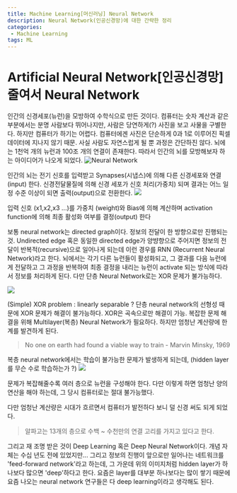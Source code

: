 ```yaml
---
title: Machine Learning[머신러닝] Neural Network
description: Neural Network(인공신경망)에 대한 간략한 정리
categories:
 - Machine Learning
tags: ML
---
```


# Artificial Neural Network[인공신경망] 줄여서 Neural Network 
인간의 신경세포(뉴런)을 모방하여 수학식으로 만든 것이다. 컴퓨터는 숫자 계산과 같은 부분에서는 분명 사람보다 뛰어나지만, 사람은 당연하게(?) 사진을 보고 사물을 구별한다. 하지만 컴퓨터가 하기는 어렵다. 컴퓨터에겐 사진은 단순하게 0과 1로 이루어진 픽셀 데이터에 지나지 않기 때문.
사실 사람도 자연스럽게 될 뿐 과정은 간단하진 않다. 뇌에는 1천억 개의 뉴런과 100조 개의 연결이 존재한다.
따라서 인간의 뇌를 모방해보자 하는 아이디어가 나오게 되었다.
![](https://postfiles.pstatic.net/MjAxODA1MTZfMTE0/MDAxNTI2NDY4NDk2NjY2.9NzmYQWo_yCzcQJtyjvOoldXhAtI1evNeN8avHm8NYcg.033XwyvV-8MJgZ5S8kbEGCMxc6mZSiZxDhJY5GQQ34cg.PNG.goddam0205/2018-05-16_%281%29.png?type=w773 "Neural Network")

인간의 뇌는 전기 신호를 입력받고 Synapses(시냅스)에 의해 다른 신경세포와 연결(input) 한다. 신경전달물질에 의해 신경 세포가 신호 처리(가중치) 되며 결과는 어느 일정 수준 이상이 되면 출력(output)으로 전환한다.
![](https://postfiles.pstatic.net/MjAxODA1MTZfMiAg/MDAxNTI2NDY4NTUyNjI0.JAcWo6wxaQCGaS79jhLNT9oKeqAIyiyS4x8U4-hTF5kg.gCYDBK_t9G_5Pd8MwzV6P_ln-hb7nxczzxf_w47Z-6cg.PNG.goddam0205/2018-05-16_%282%29.png?type=w773)

입력 신호 (x1,x2,x3 ...)를 가중치 (weight)와 Bias에 의해 계산하며 activation function에 의해 최종 활성화 여부를 결정(output) 한다

보통 neural network는 directed graph이다. 정보의 전달이 한 방향으로만 진행되는 것. Undirected edge 혹은 동일한 directed edge가 양뱡향으로 주어지면 정보의 전달이 반복적(recursive)으로 일어나게 되는데 이런 경우를 RNN (Recurrent Neural Network)라고 한다. 
뇌에서는 각기 다른 뉴런들이 활성화되고, 그 결과를 다음 뉴런에게 전달하고 그 과정을 반복하여 최종 결정을 내리는 뉴런이 activate 되는 방식에 따라서 정보를 처리하게 된다. 
다만 단층 Neural Network로는 XOR 문제가 불가능하다.

![](https://postfiles.pstatic.net/MjAxODA1MTZfMjk4/MDAxNTI2NDY5NjI5OTg2.stp2INMBxZkGLaAkQYkp63UPifhlwuBwJeJHA2yir08g.rZ6bqAiZu-x10eU3OzsiK2EPk6a9_GVUm-YAl-GMPtYg.PNG.goddam0205/2018-05-16.png?type=w773)

(Simple) XOR problem : linearly separable ?
단층 neural network의 선형성 때문에 XOR 문제가 해결이 불가능하다. XOR은 곡속으로만 해결이 가능. 복잡한 문제 해결을 위해 Multilayer(복층) Neural Network가 필요하다.
하지만 엄청난 계산량에 한계를 발견하게 된다. 
> No one on earth had found a viable way to train - Marvin Minsky, 1969

복층 neural network에서는 학습이 불가능한 문제가 발생하게 되는데, (hidden layer를 무슨 수로 학습하는가 ?)
![](https://postfiles.pstatic.net/MjAxODA1MTZfNSAg/MDAxNTI2NDcwMjM0MjYx.U2H-XXdwDZ4yvlDUVhrPwlMhqDgIEQ1HxyyMEbyRUqog.QQudEG8VeRNboFbFVxzWSe1d16UMtQLZutcgNbtdLK0g.PNG.goddam0205/main-qimg-7532a36a1e14a3f7a135a5f7301a5752.png?type=w773)

문제가 복잡해줄수록 여러 층으로 뉴런을 구성해야 한다. 다만 이렇게 하면 엄청난 양의 연산을 해야 하는데, 그 당시 컴퓨터로는 절대 불가능했다.

다만 엄청난 계산량은 시대가 흐르면서 컴퓨터가 발전하다 보니 덜 신경 써도 되게 되었다. 
>알파고는 13개의 층으로 수백 ~ 수천만의 연결 고리를 가지고 있다고 한다. 

그리고 재 조명 받은 것이 Deep Learning 혹은 Deep Neural Network이다. 개념 자체는 수십 년도 전에 있었지만... 그리고 정보의 진행이 앞으로만 일어나는 네트워크를 'feed-forward network'라고 하는데, 그 가운데 위의 이미지처럼 hidden layer가 하나보다 많으면 'deep'하다고 한다. 요즘은 layer를 대부분 하나보다는 많이 쌓기 때문에 요즘 나오는 neural network 연구들은 다 deep learning이라고 생각해도 된다. 

